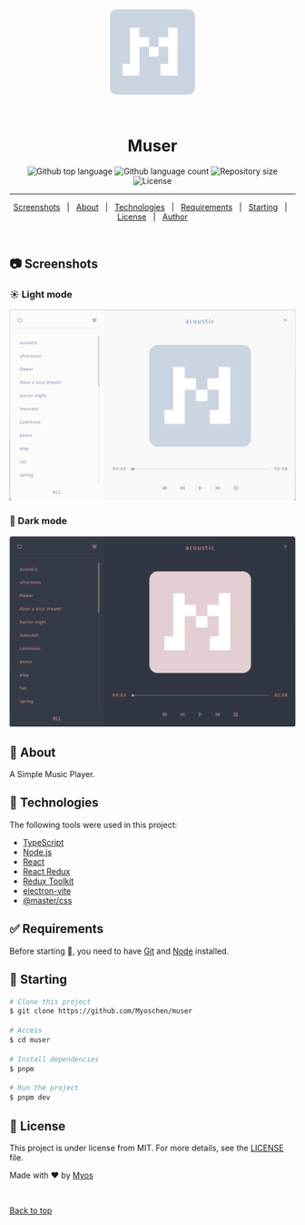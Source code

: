 <div align="center" id="top">
  <img src="./icon.png" width="150px" height="150px" alt="Muser" />

  &#xa0;

  <!-- <a href="https://muser.netlify.app">Demo</a> -->
</div>

<h1 align="center">Muser</h1>

<p align="center">
  <img alt="Github top language" src="https://img.shields.io/github/languages/top/Myoschen/muser?color=56BEB8">

  <img alt="Github language count" src="https://img.shields.io/github/languages/count/Myoschen/muser?color=56BEB8">

  <img alt="Repository size" src="https://img.shields.io/github/repo-size/Myoschen/muser?color=56BEB8">

  <img alt="License" src="https://img.shields.io/github/license/Myoschen/muser?color=56BEB8">

  <!-- <img alt="Github issues" src="https://img.shields.io/github/issues/Myoschen/muser?color=56BEB8" /> -->

  <!-- <img alt="Github forks" src="https://img.shields.io/github/forks/Myoschen/muser?color=56BEB8" /> -->

  <!-- <img alt="Github stars" src="https://img.shields.io/github/stars/Myoschen/muser?color=56BEB8" /> -->
</p>

<!-- Status -->

<!-- <h4 align="center">
 🚧  Muser 🚀 Under construction...  🚧
</h4> -->

<hr>

<p align="center">
  <a href="#camera-screenshots">Screenshots</a> &#xa0; | &#xa0;
  <a href="#dart-about">About</a> &#xa0; | &#xa0;
  <a href="#rocket-technologies">Technologies</a> &#xa0; | &#xa0;
  <a href="#white_check_mark-requirements">Requirements</a> &#xa0; | &#xa0;
  <a href="#checkered_flag-starting">Starting</a> &#xa0; | &#xa0;
  <a href="#memo-license">License</a> &#xa0; | &#xa0;
  <a href="https://github.com/Myoschen" target="_blank">Author</a>
</p>

<br>

## :camera: Screenshots ##

### :sunny: Light mode ###

![preview-light](./preview-light.png)

### :crescent_moon: Dark mode ###

![preview-dark](./preview-dark.png)

## :dart: About ##

A Simple Music Player.

## :rocket: Technologies ##

The following tools were used in this project:

- [TypeScript](https://www.typescriptlang.org/)
- [Node.js](https://nodejs.org/en/)
- [React](https://reactjs.org/)
- [React Redux](https://react-redux.js.org/)
- [Redux Toolkit](https://redux-toolkit.js.org/)
- [electron-vite](https://evite.netlify.app/)
- [@master/css](https://css.master.co/)

## :white_check_mark: Requirements ##

Before starting :checkered_flag:, you need to have [Git](https://git-scm.com) and [Node](https://nodejs.org/en/) installed.

## :checkered_flag: Starting ##

```bash
# Clone this project
$ git clone https://github.com/Myoschen/muser

# Access
$ cd muser

# Install dependencies
$ pnpm

# Run the project
$ pnpm dev
```

## :memo: License ##

This project is under license from MIT. For more details, see the [LICENSE](LICENSE) file.

Made with :heart: by <a href="https://github.com/Myoschen" target="_blank">Myos</a>

&#xa0;

<a href="#top">Back to top</a>
